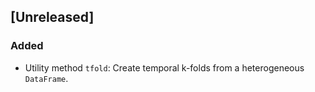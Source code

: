 ## [Unreleased]

### Added
- Utility method `tfold`: Create temporal k-folds from a heterogeneous `DataFrame`.

